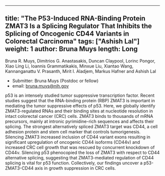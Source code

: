 

---
title: "The P53-Induced RNA-Binding Protein ZMAT3 Is a Splicing Regulator That Inhibits the Splicing of Oncogenic CD44 Variants in Colorectal Carcinoma"
tags: ["Ashish Lal"]
weight: 1
author: Bruna Muys
length: Long           
---

Bruna R. Muys, Dimitrios G. Anastasakis, Duncan Claypool, Lorinc Pongor, Xiao Ling Li, Ioannis Grammatikakis, Minxue Liu, Xiantao Wang, Kannanganattu V. Prasanth, Mirit I. Aladjem, Markus Hafner and Ashish Lal

- Submitter: Bruna Muys (Postdoc or fellow)
- email: bruna.muys@nih.gov
                  
p53 is an intensely studied tumor suppressive transcription factor. Recent studies suggest that the RNA-binding protein (RBP) ZMAT3 is important in mediating the tumor suppressive effects of p53. Here, we globally identify ZMAT3-regulated RNAs and their binding sites at nucleotide resolution in intact colorectal cancer (CRC) cells. ZMAT3 binds to thousands of mRNA precursors, mainly at intronic pyrimidine-rich sequences and affects their splicing. The strongest alternatively spliced ZMAT3 target was CD44, a cell adhesion protein and stem cell marker that controls tumorigenesis. Silencing ZMAT3 increased inclusion of CD44 variant exons resulting in significant upregulation of oncogenic CD44 isoforms (CD44v) and increased CRC cell growth that was rescued by concurrent knockdown of CD44v. Silencing p53 phenocopied the loss of ZMAT3 with respect to CD44 alternative splicing, suggesting that ZMAT3-mediated regulation of CD44 splicing is vital for p53 function. Collectively, our findings uncover a p53-ZMAT3-CD44 axis in growth suppression in CRC cells.






























